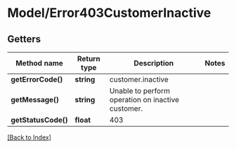 # Model/Error403CustomerInactive

## Getters

Method name | Return type | Description | Notes
------------ | ------------- | ------------- | -------------
**getErrorCode()** | **string** | customer.inactive |
**getMessage()** | **string** | Unable to perform operation on inactive customer. |
**getStatusCode()** | **float** | 403 |

[[Back to Index]](../index.md)
